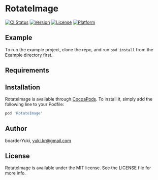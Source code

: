 # RotateImage

[![CI Status](https://img.shields.io/travis/yuki.kr@gmail.com/RotateImage.svg?style=flat)](https://travis-ci.org/yuki.kr@gmail.com/RotateImage)
[![Version](https://img.shields.io/cocoapods/v/RotateImage.svg?style=flat)](https://cocoapods.org/pods/RotateImage)
[![License](https://img.shields.io/cocoapods/l/RotateImage.svg?style=flat)](https://cocoapods.org/pods/RotateImage)
[![Platform](https://img.shields.io/cocoapods/p/RotateImage.svg?style=flat)](https://cocoapods.org/pods/RotateImage)

## Example

To run the example project, clone the repo, and run `pod install` from the Example directory first.

## Requirements

## Installation

RotateImage is available through [CocoaPods](https://cocoapods.org). To install
it, simply add the following line to your Podfile:

```ruby
pod 'RotateImage'
```

## Author

boarderYuki, yuki.kr@gmail.com

## License

RotateImage is available under the MIT license. See the LICENSE file for more info.
